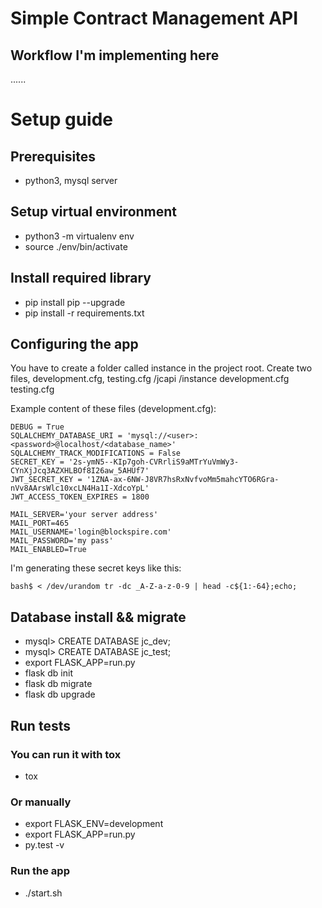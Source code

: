 # Simple Contract Management API

## Workflow I'm implementing here
......

# Setup guide

## Prerequisites
* python3, mysql server

## Setup virtual environment
* python3 -m virtualenv env
* source ./env/bin/activate

## Install required library
* pip install pip --upgrade
* pip install -r requirements.txt

## Configuring the app
You have to create a folder called instance in the project root. Create two files, development.cfg, testing.cfg
/jcapi
/instance
  development.cfg
  testing.cfg

Example content of these files (development.cfg):
```
DEBUG = True
SQLALCHEMY_DATABASE_URI = 'mysql://<user>:<password>@localhost/<database_name>'
SQLALCHEMY_TRACK_MODIFICATIONS = False
SECRET_KEY = '2s-ymN5--KIp7goh-CVRrliS9aMTrYuVmWy3-CYnXjJcq3AZXHLBOf8I26aw_5AHUf7'
JWT_SECRET_KEY = '1ZNA-ax-6NW-J8VR7hsRxNvfvoMm5mahcYTO6RGra-nVv8AArsWlc10xcLN4Ha1I-XdcoYpL'
JWT_ACCESS_TOKEN_EXPIRES = 1800

MAIL_SERVER='your server address'
MAIL_PORT=465
MAIL_USERNAME='login@blockspire.com'
MAIL_PASSWORD='my pass'
MAIL_ENABLED=True
```

I'm generating these secret keys like this:

```
bash$ < /dev/urandom tr -dc _A-Z-a-z-0-9 | head -c${1:-64};echo;
```

## Database install && migrate
* mysql> CREATE DATABASE jc_dev;
* mysql> CREATE DATABASE jc_test;
* export FLASK_APP=run.py
* flask db init
* flask db migrate
* flask db upgrade

## Run tests

### You can run it with tox
* tox

### Or manually
* export FLASK_ENV=development
* export FLASK_APP=run.py
* py.test -v

### Run the app
* ./start.sh